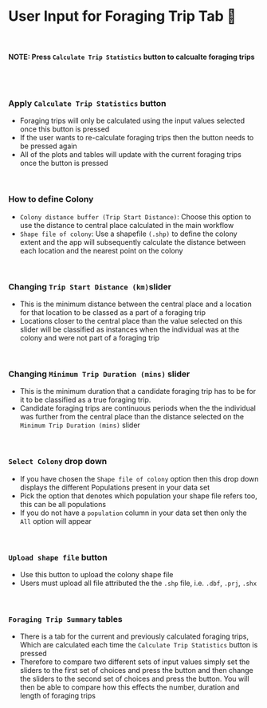 # User Input for Foraging Trip Tab 🧠

<br/>

#### **NOTE**: Press `Calculate Trip Statistics` button to calcualte foraging trips 

<br/>
<br/>

### Apply `Calculate Trip Statistics` button
- Foraging trips will only be calculated using the input values selected once this button is pressed
- If the user wants to re-calculate foraging trips then the button needs to be pressed again
- All of the plots and tables will update with the current foraging trips once the button is pressed 

<br/>

### How to define Colony
- `Colony distance buffer (Trip Start Distance)`: Choose this option to use the distance to central place calculated in the main workflow
- `Shape file of colony`: Use a shapefile `(.shp)` to define the colony extent and the app will subsequently calculate the distance between each location and the nearest point on the colony

<br/>

### Changing `Trip Start Distance (km)`slider
- This is the minimum distance between the central place and a location for that location to be classed as a part of a foraging trip
- Locations closer to the central place than the value selected on this slider will be classified as instances when the individual was at the colony and were not part of a foraging trip

<br/>

### Changing `Minimum Trip Duration (mins)` slider
- This is the minimum duration that a candidate foraging trip has to be for it to be classified as a true foraging trip. 
- Candidate foraging trips are continuous periods when the the individual was further from the central place than the distance selected on the `Minimum Trip Duration (mins)` slider

<br/>

### `Select Colony` drop down
- If you have chosen the `Shape file of colony` option then this drop down displays the different Populations present in your data set
- Pick the option that denotes which population your shape file refers too, this can be all populations
- If you do not have a `population` column in your data set then only the `All` option will appear

<br/>

### `Upload shape file` button
- Use this button to upload the colony shape file
- Users must upload all file attributed the the `.shp` file, i.e. `.dbf`, `.prj`, `.shx`

<br/>

### `Foraging Trip Summary` tables
- There is a tab for the current and previously calculated foraging trips, Which are calculated each time the `Calculate Trip Statistics` button is pressed
- Therefore to compare two different sets of input values simply set the sliders to the first set of choices and press the button and then change the sliders to the second set of choices and press the button. You will then be able to compare how this effects the number, duration and length of foraging trips